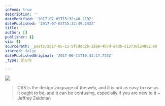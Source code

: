 ```yaml
---
inFeed: true
description: ''
dateModified: '2017-07-05T15:32:48.219Z'
datePublished: '2017-07-05T15:32:49.243Z'
title: ''
author: []
publisher: {}
via: {}
sourcePath: _posts/2017-06-11-5f6ddc2b-1aa8-4b7d-a4db-d13736524052.md
starred: false
datePublishedOriginal: '2017-06-11T19:43:17.735Z'
_type: Blurb

---
```

![](https://the-grid-user-content.s3-us-west-2.amazonaws.com/79c0e9d0-92a4-4e76-afcc-1826fd0dcb49.jpg)

> CSS is the design language of the web, and it is not as easy to use as it ought to be, and it can be confusing, especially if you are new to it ~ Jeffrey Zeldman